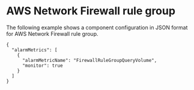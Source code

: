 # AWS Network Firewall rule group<a name="component-configuration-examples-firewall-rule-group"></a>

The following example shows a component configuration in JSON format for AWS Network Firewall rule group\.

```
{
  "alarmMetrics": [
    {
      "alarmMetricName": "FirewallRuleGroupQueryVolume",
      "monitor": true
    }
  ]
}
```